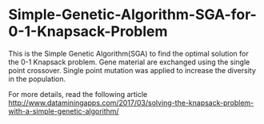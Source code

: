# Simple-Genetic-Algorithm-SGA-for-0-1-Knapsack-Problem
This is the Simple Genetic Algorithm(SGA) to find the optimal solution for the 0-1 Knapsack problem. Gene material are exchanged using the single point crossover.
Single point mutation was applied to increase the diversity in the population.

For more details, read the following article http://www.dataminingapps.com/2017/03/solving-the-knapsack-problem-with-a-simple-genetic-algorithm/
